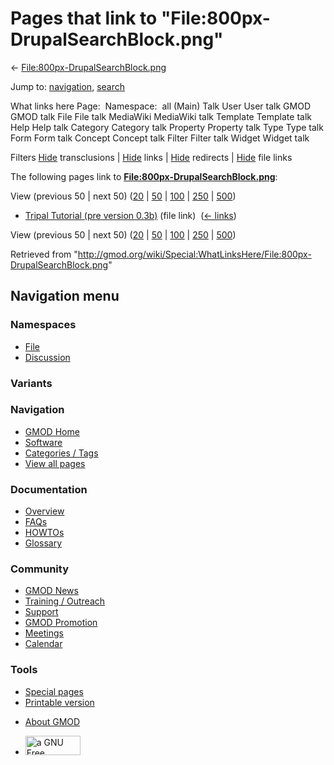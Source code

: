 <div id="mw-page-base" class="noprint">

</div>

<div id="mw-head-base" class="noprint">

</div>

<div id="content" class="mw-body" role="main">

<span id="top"></span>

<div id="mw-js-message" style="display:none;">

</div>



# <span dir="auto">Pages that link to "File:800px-DrupalSearchBlock.png"</span>

<div id="bodyContent">

<div id="contentSub">

←
[File:800px-DrupalSearchBlock.png](/wiki/File:800px-DrupalSearchBlock.png "File:800px-DrupalSearchBlock.png")

</div>

<div id="jump-to-nav" class="mw-jump">

Jump to: [navigation](#mw-navigation), [search](#p-search)

</div>

<div id="mw-content-text">

What links here Page:  Namespace:  all (Main) Talk User User talk GMOD
GMOD talk File File talk MediaWiki MediaWiki talk Template Template talk
Help Help talk Category Category talk Property Property talk Type Type
talk Form Form talk Concept Concept talk Filter Filter talk Widget
Widget talk

Filters
[Hide](/mediawiki/index.php?title=Special:WhatLinksHere/File:800px-DrupalSearchBlock.png&hidetrans=1 "Special:WhatLinksHere/File:800px-DrupalSearchBlock.png")
transclusions \|
[Hide](/mediawiki/index.php?title=Special:WhatLinksHere/File:800px-DrupalSearchBlock.png&hidelinks=1 "Special:WhatLinksHere/File:800px-DrupalSearchBlock.png")
links \|
[Hide](/mediawiki/index.php?title=Special:WhatLinksHere/File:800px-DrupalSearchBlock.png&hideredirs=1 "Special:WhatLinksHere/File:800px-DrupalSearchBlock.png")
redirects \|
[Hide](/mediawiki/index.php?title=Special:WhatLinksHere/File:800px-DrupalSearchBlock.png&hideimages=1 "Special:WhatLinksHere/File:800px-DrupalSearchBlock.png")
file links

The following pages link to
**[File:800px-DrupalSearchBlock.png](/wiki/File:800px-DrupalSearchBlock.png "File:800px-DrupalSearchBlock.png")**:

View (previous 50 \| next 50)
([20](/mediawiki/index.php?title=Special:WhatLinksHere/File:800px-DrupalSearchBlock.png&limit=20 "Special:WhatLinksHere/File:800px-DrupalSearchBlock.png")
\|
[50](/mediawiki/index.php?title=Special:WhatLinksHere/File:800px-DrupalSearchBlock.png&limit=50 "Special:WhatLinksHere/File:800px-DrupalSearchBlock.png")
\|
[100](/mediawiki/index.php?title=Special:WhatLinksHere/File:800px-DrupalSearchBlock.png&limit=100 "Special:WhatLinksHere/File:800px-DrupalSearchBlock.png")
\|
[250](/mediawiki/index.php?title=Special:WhatLinksHere/File:800px-DrupalSearchBlock.png&limit=250 "Special:WhatLinksHere/File:800px-DrupalSearchBlock.png")
\|
[500](/mediawiki/index.php?title=Special:WhatLinksHere/File:800px-DrupalSearchBlock.png&limit=500 "Special:WhatLinksHere/File:800px-DrupalSearchBlock.png"))

- [Tripal Tutorial (pre version
  0.3b)](/wiki/Tripal_Tutorial_(pre_version_0.3b) "Tripal Tutorial (pre version 0.3b)")
  (file link) ‎ <span class="mw-whatlinkshere-tools">([←
  links](/mediawiki/index.php?title=Special:WhatLinksHere&target=Tripal+Tutorial+%28pre+version+0.3b%29 "Special:WhatLinksHere"))</span>

View (previous 50 \| next 50)
([20](/mediawiki/index.php?title=Special:WhatLinksHere/File:800px-DrupalSearchBlock.png&limit=20 "Special:WhatLinksHere/File:800px-DrupalSearchBlock.png")
\|
[50](/mediawiki/index.php?title=Special:WhatLinksHere/File:800px-DrupalSearchBlock.png&limit=50 "Special:WhatLinksHere/File:800px-DrupalSearchBlock.png")
\|
[100](/mediawiki/index.php?title=Special:WhatLinksHere/File:800px-DrupalSearchBlock.png&limit=100 "Special:WhatLinksHere/File:800px-DrupalSearchBlock.png")
\|
[250](/mediawiki/index.php?title=Special:WhatLinksHere/File:800px-DrupalSearchBlock.png&limit=250 "Special:WhatLinksHere/File:800px-DrupalSearchBlock.png")
\|
[500](/mediawiki/index.php?title=Special:WhatLinksHere/File:800px-DrupalSearchBlock.png&limit=500 "Special:WhatLinksHere/File:800px-DrupalSearchBlock.png"))

</div>

<div class="printfooter">

Retrieved from
"<http://gmod.org/wiki/Special:WhatLinksHere/File:800px-DrupalSearchBlock.png>"

</div>

<div id="catlinks" class="catlinks catlinks-allhidden">

</div>

<div class="visualClear">

</div>

</div>

</div>

<div id="mw-navigation">

## Navigation menu

<div id="mw-head">



<div id="left-navigation">

<div id="p-namespaces" class="vectorTabs" role="navigation"
aria-labelledby="p-namespaces-label">

### Namespaces

- <span id="ca-nstab-image"><a href="/wiki/File:800px-DrupalSearchBlock.png" accesskey="c"
  title="View the file page [c]">File</a></span>
- <span id="ca-talk"><a
  href="/mediawiki/index.php?title=File_talk:800px-DrupalSearchBlock.png&amp;action=edit&amp;redlink=1"
  accesskey="t"
  title="Discussion about the content page [t]">Discussion</a></span>

</div>

<div id="p-variants" class="vectorMenu emptyPortlet" role="navigation"
aria-labelledby="p-variants-label">

### 

### Variants[](#)

<div class="menu">

</div>

</div>

</div>

<div id="right-navigation">





</div>



</div>

</div>

</div>

<div id="mw-panel">

<div id="p-logo" role="banner">

<a href="/wiki/Main_Page"
style="background-image: url(http://gmod.org/images/GMOD-cogs.png);"
title="Visit the main page"></a>

</div>

<div id="p-Navigation" class="portal" role="navigation"
aria-labelledby="p-Navigation-label">

### Navigation

<div class="body">

- <span id="n-GMOD-Home">[GMOD Home](/wiki/Main_Page)</span>
- <span id="n-Software">[Software](/wiki/GMOD_Components)</span>
- <span id="n-Categories-.2F-Tags">[Categories /
  Tags](/wiki/Categories)</span>
- <span id="n-View-all-pages">[View all
  pages](/wiki/Special:AllPages)</span>

</div>

</div>

<div id="p-Documentation" class="portal" role="navigation"
aria-labelledby="p-Documentation-label">

### Documentation

<div class="body">

- <span id="n-Overview">[Overview](/wiki/Overview)</span>
- <span id="n-FAQs">[FAQs](/wiki/Category:FAQ)</span>
- <span id="n-HOWTOs">[HOWTOs](/wiki/Category:HOWTO)</span>
- <span id="n-Glossary">[Glossary](/wiki/Glossary)</span>

</div>

</div>

<div id="p-Community" class="portal" role="navigation"
aria-labelledby="p-Community-label">

### Community

<div class="body">

- <span id="n-GMOD-News">[GMOD News](/wiki/GMOD_News)</span>
- <span id="n-Training-.2F-Outreach">[Training /
  Outreach](/wiki/Training_and_Outreach)</span>
- <span id="n-Support">[Support](/wiki/Support)</span>
- <span id="n-GMOD-Promotion">[GMOD
  Promotion](/wiki/GMOD_Promotion)</span>
- <span id="n-Meetings">[Meetings](/wiki/Meetings)</span>
- <span id="n-Calendar">[Calendar](/wiki/Calendar)</span>

</div>

</div>

<div id="p-tb" class="portal" role="navigation"
aria-labelledby="p-tb-label">

### Tools

<div class="body">

- <span id="t-specialpages"><a href="/wiki/Special:SpecialPages" accesskey="q"
  title="A list of all special pages [q]">Special pages</a></span>
- <span id="t-print"><a
  href="/mediawiki/index.php?title=Special:WhatLinksHere/File:800px-DrupalSearchBlock.png&amp;printable=yes"
  rel="alternate" accesskey="p"
  title="Printable version of this page [p]">Printable version</a></span>

</div>

</div>

</div>

</div>

<div id="footer" role="contentinfo">

- <span id="footer-places-about">[About
  GMOD](/wiki/GMOD:About "GMOD:About")</span>

<!-- -->

- <span id="footer-copyrightico">[<img src="http://www.gnu.org/graphics/gfdl-logo-small.png" width="88"
  height="31" alt="a GNU Free Documentation License" />](http://www.gnu.org/licenses/fdl-1.3.html)</span>


<div style="clear:both">

</div>

</div>
